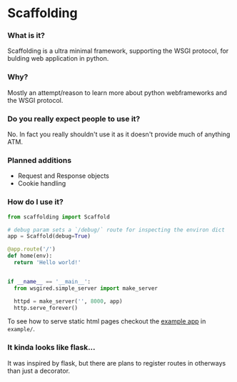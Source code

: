 # Scaffolding
### What is it?
Scaffolding is a ultra minimal framework, supporting the WSGI protocol, for bulding web application in python.

### Why?
Mostly an attempt/reason to learn more about python webframeworks and the WSGI protocol.

### Do you really expect people to use it?
No. In fact you really shouldn't use it as it doesn't provide much of anything ATM.

### Planned additions
- Request and Response objects
- Cookie handling

### How do I use it?
```python
from scaffolding import Scaffold

# debug param sets a `/debug/` route for inspecting the environ dict
app = Scaffold(debug=True)

@app.route('/')
def home(env):
  return 'Hello world!'


if __name__ == '__main__':
  from wsgired.simple_server import make_server

  httpd = make_server('', 8000, app)
  http.serve_forever()
```
To see how to serve static html pages checkout the [example app](https://github.com/Nudies/scaffolding/blob/master/example/example_app.py) in `example/`.


### It kinda looks like flask...
It was inspired by flask, but there are plans to register routes in otherways than just a decorator.
